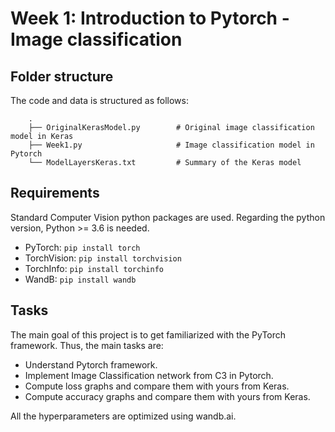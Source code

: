 # Week 1: Introduction to Pytorch - Image classification

## Folder structure 
The code and data is structured as follows:

        .
        ├── OriginalKerasModel.py        # Original image classification model in Keras
        ├── Week1.py                     # Image classification model in Pytorch
        └── ModelLayersKeras.txt         # Summary of the Keras model

## Requirements
Standard Computer Vision python packages are used. Regarding the python version, Python >= 3.6 is needed.

- PyTorch:
  ```pip install torch```
- TorchVision:
  ```pip install torchvision```
- TorchInfo:
  ```pip install torchinfo```
- WandB:
  ```pip install wandb```


## Tasks
The main goal of this project is to get familiarized with the PyTorch framework. Thus, the main tasks are:

- Understand Pytorch framework.
- Implement Image Classification network from C3 in Pytorch.
- Compute loss graphs and compare them with yours from Keras.
- Compute accuracy graphs and compare them with yours from Keras.

All the hyperparameters are optimized using wandb.ai.
